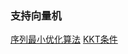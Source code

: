 ### 支持向量机
[序列最小优化算法](https://zh.wikipedia.org/wiki/%E5%BA%8F%E5%88%97%E6%9C%80%E5%B0%8F%E4%BC%98%E5%8C%96%E7%AE%97%E6%B3%95)
[KKT条件](https://zhuanlan.zhihu.com/p/26514613	)